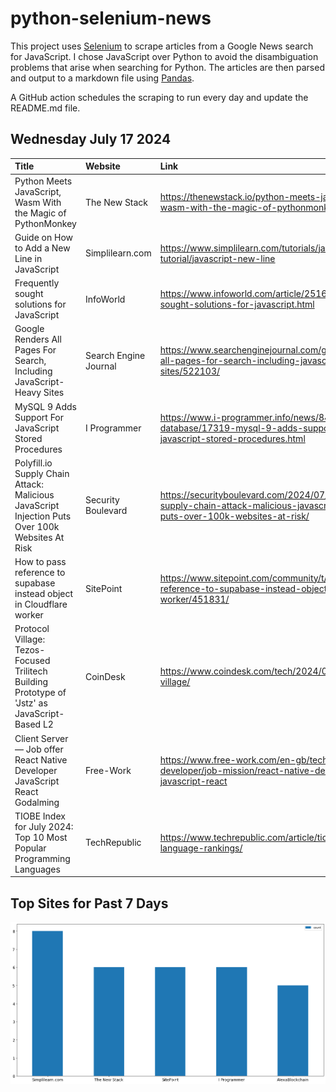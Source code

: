 # python-selenium-news

This project uses [Selenium](https://www.seleniumhq.org/) to scrape articles from a Google News search for JavaScript.
I chose JavaScript over Python to avoid the disambiguation problems that arise when searching for Python.
The articles are then parsed and output to a markdown file using [Pandas](https://pandas.pydata.org/).

A GitHub action schedules the scraping to run every day and update the README.md file.

## Wednesday July 17 2024


| Title                                                                                           | Website               | Link                                                                                                                                  |
|:------------------------------------------------------------------------------------------------|:----------------------|:--------------------------------------------------------------------------------------------------------------------------------------|
| Python Meets JavaScript, Wasm With the Magic of PythonMonkey                                    | The New Stack         | https://thenewstack.io/python-meets-javascript-wasm-with-the-magic-of-pythonmonkey/                                                   |
| Guide on How to Add a New Line in JavaScript                                                    | Simplilearn.com       | https://www.simplilearn.com/tutorials/javascript-tutorial/javascript-new-line                                                         |
| Frequently sought solutions for JavaScript                                                      | InfoWorld             | https://www.infoworld.com/article/2516823/frequently-sought-solutions-for-javascript.html                                             |
| Google Renders All Pages For Search, Including JavaScript-Heavy Sites                           | Search Engine Journal | https://www.searchenginejournal.com/google-renders-all-pages-for-search-including-javascript-heavy-sites/522103/                      |
| MySQL 9 Adds Support For JavaScript Stored Procedures                                           | I Programmer          | https://www.i-programmer.info/news/84-database/17319-mysql-9-adds-support-for-javascript-stored-procedures.html                       |
| Polyfill.io Supply Chain Attack: Malicious JavaScript Injection Puts Over 100k Websites At Risk | Security Boulevard    | https://securityboulevard.com/2024/07/polyfill-io-supply-chain-attack-malicious-javascript-injection-puts-over-100k-websites-at-risk/ |
| How to pass reference to supabase instead object in Cloudflare worker                           | SitePoint             | https://www.sitepoint.com/community/t/how-to-pass-reference-to-supabase-instead-object-in-cloudflare-worker/451831/                   |
| Protocol Village: Tezos-Focused Trilitech Building Prototype of 'Jstz' as JavaScript-Based L2   | CoinDesk              | https://www.coindesk.com/tech/2024/07/05/protocol-village/                                                                            |
| Client Server — Job offer React Native Developer JavaScript React Godalming                     | Free-Work             | https://www.free-work.com/en-gb/tech/front-end-developer/job-mission/react-native-developer-javascript-react                          |
| TIOBE Index for July 2024: Top 10 Most Popular Programming Languages                            | TechRepublic          | https://www.techrepublic.com/article/tiobe-index-language-rankings/                                                                   |
## Top Sites for Past 7 Days

![Graph of Top Sites](https://raw.githubusercontent.com/dan-mba/python-selenium-news/main/last-week.png)
